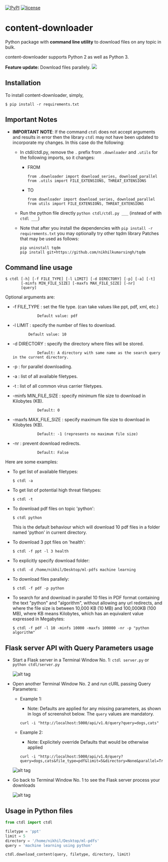 [![PyPI](https://img.shields.io/badge/PyPi-v1.3-f39f37.svg)](https://pypi.python.org/pypi/ctdl)
[![license](https://img.shields.io/github/license/mashape/apistatus.svg?maxAge=2592000)](https://github.com/nikhilkumarsingh/content-downloader/blob/master/LICENSE.txt)

# content-downloader

Python package with **command line utility** to download files on any topic in bulk.

content-downloader supports Python 2 as well as Python 3.

**Feature update:** Download files parallely.
![](https://media.giphy.com/media/3oKIPlt7APHqWuVl3q/giphy.gif)

## Installation

To install content-downloader, simply,
```
$ pip install -r requirements.txt
```

## Important Notes

* **IMPORTANT NOTE**: If the command `ctdl` does not accept arguments and results in error
then the library `ctdl` may not have been updated to incorporate my changes. In this case do the following:
    * In ctdl/ctdl.py, remove the `.` prefix from `.downloader` and `.utils` for the following imports, so it changes:
        * FROM
            ```
            from .downloader import download_series, download_parallel
            from .utils import FILE_EXTENSIONS, THREAT_EXTENSIONS
            ```
        * TO
            ```
            from downloader import download_series, download_parallel
            from utils import FILE_EXTENSIONS, THREAT_EXTENSIONS
            ```

    * Run the python file directly `python ctdl/ctdl.py ___` (instead of with `ctdl ___`)

    * Note that after you install the dependencies with `pip install -r requirements.txt` you may optionally try other tqdm library Patches that may be used as follows:
        ```
        pip uninstall tqdm
        pip install git+https://github.com/nikhilkumarsingh/tqdm
        ```

## Command line usage

```
$ ctdl [-h] [-f FILE_TYPE] [-l LIMIT] [-d DIRECTORY] [-p] [-a] [-t]
       [-minfs MIN_FILE_SIZE] [-maxfs MAX_FILE_SIZE] [-nr]
       [query]
```
Optional arguments are:

- -f FILE_TYPE : set the file type. (can take values like ppt, pdf, xml, etc.)

                 Default value: pdf

- -l LIMIT : specify the number of files to download.

             Default value: 10

- -d DIRECTORY : specify the directory where files will be stored.

                 Default: A directory with same name as the search query in the current directory.

- -p : for parallel downloading.

- -a : list of all available filetypes.

- -t : list of all common virus carrier filetypes.

- -minfs MIN_FILE_SIZE : specify minimum file size to download in Kilobytes (KB).

                 Default: 0

- -maxfs MAX_FILE_SIZE : specify maximum file size to download in Kilobytes (KB).

                 Default: -1 (represents no maximum file size)

- -nr : prevent download redirects.

                 Default: False

Here are some examples:

- To get list of available filetypes:

  ```
  $ ctdl -a
  ```

- To get list of potential high threat filetypes:

  ```
  $ ctdl -t
  ```

- To download pdf files on topic 'python':

  ```
  $ ctdl python
  ```
  This is the default behaviour which will download 10 pdf files in a folder named 'python' in current directory.

- To download 3 ppt files on 'health':

  ```
  $ ctdl -f ppt -l 3 health
  ```

- To explicitly specify download folder:

  ```
  $ ctdl -d /home/nikhil/Desktop/ml-pdfs machine learning
  ```

- To download files parallely:
  ```
  $ ctdl -f pdf -p python
  ```

- To search for and download in parallel 10 files in PDF format containing
  the text "python" and "algorithm", without allowing any url redirects,
  and where the file size is between 10,000 KB (10 MB) and 100,000KB (100 MB),
  where KB means Kilobytes, which has an equivalent value expressed in Megabytes:
  ```
  $ ctdl -f pdf -l 10 -minfs 10000 -maxfs 100000 -nr -p "python algorithm"
  ```

## Flask server API with Query Parameters usage

* Start a Flask server in a Terminal Window No. 1: `ctdl server.py` or `python ctdl/server.py`

    ![alt tag](https://raw.githubusercontent.com/ltfschoen/content-downloader/master/screenshots/flask_server_running.png)

* Open another Terminal Window No. 2 and run cURL passing Query Parameters:

    * Example 1:
        * Note: Defaults are applied for any missing parameters, as shown in logs of screenshot below.
        The `query` values are mandatory.
        ```
        curl -i "http://localhost:5000/api/v1.0/query?query=dogs,cats"
        ```

    * Example 2:
        * Note: Explicitely override Defaults that would be otherwise applied
        ```
        curl -i "http://localhost:5000/api/v1.0/query?query=dogs,cats&file_type=pdf&limit=5&directory=None&parallel=True&available=False&threats=False&min_file_size=0&max_file_size=-1&no_redirects=True"
        ```

    ![alt tag](https://raw.githubusercontent.com/ltfschoen/content-downloader/master/screenshots/curl_query_to_flask_server.png)

* Go back to Terminal Window No. 1 to see the Flask server process your downloads

    ![alt tag](https://raw.githubusercontent.com/ltfschoen/content-downloader/master/screenshots/flask_server_running_and_processes_curl_request.png)

## Usage in Python files

```python
from ctdl import ctdl

filetype = 'ppt'
limit = 5
directory = '/home/nikhil/Desktop/ml-pdfs'
query = 'machine learning using python'

ctdl.download_content(query, filetype, directory, limit)
```